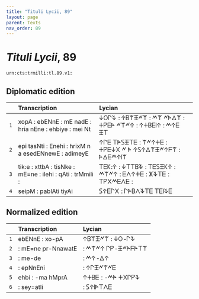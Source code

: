 ```yaml
---
title: "Tituli Lycii, 89"
layout: page
parent: Texts
nav_order: 89
---
```




# *Tituli Lycii*, 89




`urn:cts:trmilli:tl.89.v1:`

## Diplomatic edition

|  | Transcription | Lycian |
| :---: | :------ | :------ |
| `1` | xopA : ebENnE : mE nadE : hria nEne : ehbiye : mei Nt | 𐊜𐊒𐊓𐊙 : 𐊁𐊂𐊚𐊑𐊏𐊚 : 𐊎𐊚 𐊏𐊀𐊅𐊚 : 𐊛𐊕𐊆𐊀 𐊏𐊚𐊏𐊁 : 𐊁𐊛𐊂𐊆𐊊𐊁 : 𐊎𐊁𐊆 𐊑𐊗 |
| `2` | epi tasNti : Enehi : hrixM n a esedENnewE : adimeyE | 𐊁𐊓𐊆 𐊗𐊀𐊖𐊑𐊗𐊆 : 𐊚𐊏𐊁𐊛𐊆 : 𐊛𐊕𐊆𐊜𐊐 𐊏 𐊀 𐊁𐊖𐊁𐊅𐊚𐊑𐊏𐊁𐊇𐊚 : 𐊀𐊅𐊆𐊎𐊁𐊊𐊚 |
| `3` | tik:e : xttbA : tisNke : mE=ne : ilehi : qAti : trMmili : | 𐊗𐊆𐊋:𐊁 : 𐊜𐊗𐊗𐊂𐊙 : 𐊗𐊆𐊖𐊑𐊋𐊁 : 𐊎𐊚𐊏𐊁 : 𐊆𐊍𐊁𐊛𐊆 : 𐊌𐊙𐊗𐊆 : 𐊗𐊕𐊐𐊎𐊆𐊍𐊆 : |
| `4` | seipM : pablAti tiyAi | 𐊖𐊁𐊆𐊓𐊐 : 𐊓𐊀𐊂𐊍𐊙𐊗𐊆 𐊗𐊆𐊊𐊙𐊆 |

## Normalized edition

|  | Transcription | Lycian |
| :---: | :------ | :------ |
| `1` | ebENnE : xo-pA | 𐊁𐊂𐊚𐊑𐊏𐊚 : 𐊜𐊒-𐊓𐊙 |
| `2` | : mE=ne pr-NnawatE | : 𐊎𐊚𐊏𐊁 𐊓𐊕-𐊑𐊏𐊀𐊇𐊀𐊗𐊚 |
| `3` | : me-de | : 𐊎𐊁-𐊅𐊁 |
| `4` | : epNnEni | : 𐊁𐊓𐊑𐊏𐊚𐊏𐊆 |
| `5` | ehbi : -ma hMprA | 𐊁𐊛𐊂𐊆 : -𐊎𐊀 𐊛𐊐𐊓𐊕𐊙 |
| `6` | : sey=atli | : 𐊖𐊁𐊊𐊀𐊗𐊍𐊆 |
